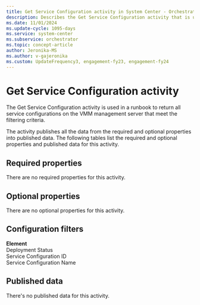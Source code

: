 ```yaml
---
title: Get Service Configuration activity in System Center - Orchestrator
description: Describes the Get Service Configuration activity that is used in a runbook to return all service configurations on the VMM management server that meet the filtering criteria.
ms.date: 11/01/2024
ms.update-cycle: 1095-days
ms.service: system-center
ms.subservice: orchestrator
ms.topic: concept-article
author: Jeronika-MS
ms.author: v-gajeronika
ms.custom: UpdateFrequency3, engagement-fy23, engagement-fy24
---
```


# Get Service Configuration activity

The Get Service Configuration activity is used in a runbook to return all service configurations on the VMM management server that meet the filtering criteria.

The activity publishes all the data from the required and optional properties into published data. The following tables list the required and optional properties and published data for this activity.

## Required properties

There are no required properties for this activity.

## Optional properties

There are no optional properties for this activity.

## Configuration filters

**Element**<br>Deployment Status<br>Service Configuration ID<br>Service Configuration Name

## Published data

There's no published data for this activity.
